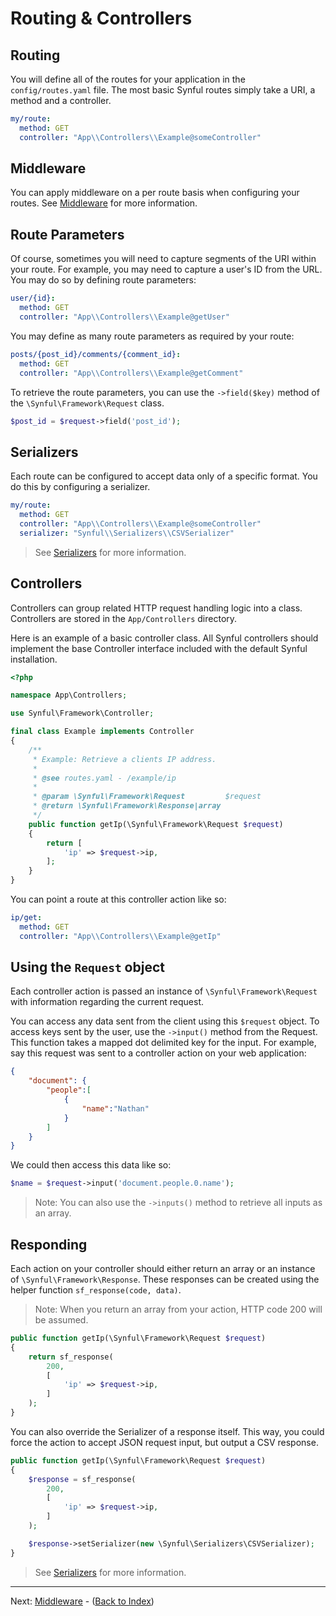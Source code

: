 # Routing & Controllers

## Routing

You will define all of the routes for your application in the `config/routes.yaml` file. The most basic Synful routes simply take a URI, a method and a controller.

```yaml
my/route:
  method: GET
  controller: "App\\Controllers\\Example@someController"
```

## Middleware

You can apply middleware on a per route basis when configuring your routes. See [Middleware](./Middleware.md) for more information.

## Route Parameters

Of course, sometimes you will need to capture segments of the URI within your route. For example, you may need to capture a user's ID from the URL. You may do so by defining route parameters:

```yaml
user/{id}:
  method: GET
  controller: "App\\Controllers\\Example@getUser"
```

You may define as many route parameters as required by your route:

```yaml
posts/{post_id}/comments/{comment_id}:
  method: GET
  controller: "App\\Controllers\\Example@getComment"
```

To retrieve the route parameters, you can use the `->field($key)` method of the `\Synful\Framework\Request` class.

```php
$post_id = $request->field('post_id');
```

## Serializers

Each route can be configured to accept data only of a specific format. You do this by configuring a serializer.

```yaml
my/route:
  method: GET
  controller: "App\\Controllers\\Example@someController"
  serializer: "Synful\\Serializers\\CSVSerializer"
```

> See [Serializers](./Serializers.md) for more information.

## Controllers

Controllers can group related HTTP request handling logic into a class. Controllers are stored in the `App/Controllers` directory.

Here is an example of a basic controller class. All Synful controllers should implement the base Controller interface included with the default Synful installation.

```php
<?php

namespace App\Controllers;

use Synful\Framework\Controller;

final class Example implements Controller
{
    /**
     * Example: Retrieve a clients IP address.
     *
     * @see routes.yaml - /example/ip
     *
     * @param \Synful\Framework\Request         $request
     * @return \Synful\Framework\Response|array
     */
    public function getIp(\Synful\Framework\Request $request)
    {
        return [
            'ip' => $request->ip,
        ];
    }
}
```

You can point a route at this controller action like so:

```yaml
ip/get:
  method: GET
  controller: "App\\Controllers\\Example@getIp"
```

## Using the `Request` object

Each controller action is passed an instance of `\Synful\Framework\Request` with information regarding the current request.

You can access any data sent from the client using this `$request` object. To access keys sent by the user, use the `->input()` method from the Request. This function takes a mapped dot delimited key for the input. For example, say this request was sent to a controller action on your web application:

```json
{
    "document": {
        "people":[
            {
                "name":"Nathan"
            }
        ]
    }
}
```

We could then access this data like so: 

```php
$name = $request->input('document.people.0.name');
```

> Note: You can also use the `->inputs()` method to retrieve all inputs as an array.

## Responding 

Each action on your controller should either return an array or an instance of `\Synful\Framework\Response`. These responses can be created using the helper function `sf_response(code, data)`.

> Note: When you return an array from your action, HTTP code 200 will be assumed.

```php
public function getIp(\Synful\Framework\Request $request)
{
    return sf_response(
        200,
        [
            'ip' => $request->ip,
        ]
    );
}
```

You can also override the Serializer of a response itself. This way, you could force the action to accept JSON request input, but output a CSV response.

```php
public function getIp(\Synful\Framework\Request $request)
{
    $response = sf_response(
        200,
        [
            'ip' => $request->ip,
        ]
    );

    $response->setSerializer(new \Synful\Serializers\CSVSerializer);
}
```

> See [Serializers](./Serializers.md) for more information.

---
Next: [Middleware](./Middleware.md) - ([Back to Index](./README.md))
